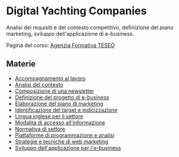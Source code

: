 # Digital Yachting Companies

Analisi dei requisiti e del contesto competitivo, definizione del piano marketing, sviluppo dell'applicazione di e-business.

Pagina del corso: [Agenzia Formativa TESEO](http://www.teseoagenzia.it/digital-yachting-companies.html)

## Materie

- [Accompagnamento al lavoro](appunti/accompagnamento-al-lavoro.md)
- [Analisi del contesto](appunti/analisi-del-contesto.md)
- [Composizione di una newsletter](appunti/composizione-di-una-newsletter.md)
- [Definizione del progetto di e-business](appunti/definizione-del-progetto-di-e-business.md)
- [Elaborazione del piano di marketing](appunti/elaborazione-del-piano-di-marketing.md)
- [Identificazione del target e indicizzazione](appunti/identificazione-del-target-e-indicizzazione.md)
- [Lingua inglese per il settore](appunti/lingua-inglese-per-il-settore.md)
- [Modalità di accesso all'informazione](appunti/modalita-di-accesso-all-informazione.md)
- [Normativa di settore](appunti/normativa-di-settore.md)
- [Piattaforme di programmazione e analisi](appunti/piattaforme-di-programmazione-e-analisi.md)
- [Strategie e tecniche di web marketing](appunti/strategie-e-tecniche-di-web-marketing.md)
- [Sviluppo dell'applicazione per l'e-business](appunti/sviluppo-dell-applicazione-per-l-e-business.md)
